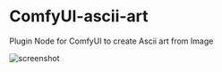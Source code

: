 # ComfyUI-ascii-art
Plugin Node for ComfyUI to create Ascii art from Image


![screenshot](https://github.com/user-attachments/assets/fd47f776-3997-4ded-8cb1-b5cbe68890e7)
